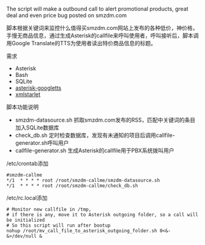 The script will make a outbound call to alert promotional products, great deal and even price bug posted on smzdm.com

脚本根据关键词来监控什么值得买smzdm.com网站上发布的各种低价，神价格，手慢无商品信息，通过生成Asterisk的callfile来呼叫使用者，呼叫接听后，脚本调用Google Translate的TTS为使用者读出特价商品信息的标题。

需求
  * Asterisk
  * Bash
  * SQLite
  * [asterisk-googletts](http://zaf.github.io/asterisk-googletts/)
  * [xmlstarlet](http://xmlstar.sourceforge.net/download.php)

脚本功能说明
  * smzdm-datasource.sh 抓取smzdm.com发布的RSS，匹配中关键词的条目加入SQLite数据库
  * check\_db.sh 定时检查数据库，发现有未通知的项目后调用callfile-generator.sh呼叫用户
  * callfile-generator.sh  生成Asterisk的callfile用于PBX系统拨叫用户

/etc/crontab添加
```
#smzdm-callme
*/1  * * * * root /root/smzdm-callme/smzdm-datasource.sh
*/1  * * * * root /root/smzdm-callme/check_db.sh
```

/etc/rc.local添加
```
# Monitor new callfile in /tmp, 
# if there is any, move it to Asterisk outgoing folder, so a call will be initialized
# So this script will run after bootup
nohup /root/mv_call_file_to_asterisk_outgoing_folder.sh 0<&- &>/dev/null &
```